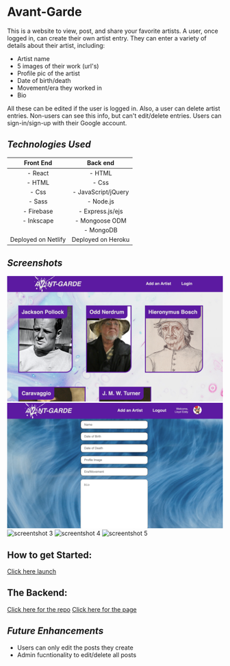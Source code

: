 # **Avant-Garde**

This is a website to view, post, and share your favorite artists. A user, once logged in, can create their own artist entry. They can enter a variety of details about their artist, including:
- Artist name
- 5 images of their work (url's)
- Profile pic of the artist
- Date of birth/death
- Movement/era they worked in
- Bio

All these can be edited if the user is logged in. Also, a user can delete artist entries. Non-users can see this info, but can't edit/delete entries. Users can sign-in/sign-up with their Google account.

## *Technologies Used*
|       Front End      |       Back end      |
|:--------------------:|:-------------------:|
| - React              | - HTML              |
| - HTML               | - Css               |
| - Css                | - JavaScript/jQuery |
| - Sass               | - Node.js           |
| - Firebase           | - Express.js/ejs    |
| - Inkscape           | - Mongoose ODM      |
|                      | - MongoDB           |
| Deployed on  Netlify | Deployed on  Heroku |

## *Screenshots*
![screentshot 1](src/assets/Screenshot1.png)
![screentshot 2](src/assets/Screenshot2.png)
![screentshot 3](src/assets/Screenshot3.png)
![screentshot 4](src/assets/Screenshot4.png)
![screentshot 5](src/assets/Screenshot5.png)

## How to get Started:
[Click here launch](https://avantgardeartists.netlify.app/)

## The Backend:
[Click here for the repo](https://github.com/lloddy/avant-garde-back)
[Click here for the page](https://avant-garde-backend.herokuapp.com/)

## *Future Enhancements*
- Users can only edit the posts they create
- Admin fucntionality to edit/delete all posts
